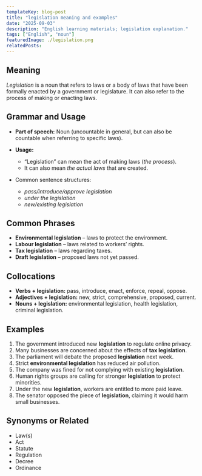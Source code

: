 ```yaml
---
templateKey: blog-post
title: "legislation meaning and examples"
date: "2025-09-03"
description: "English learning materials; legislation explanation."
tags: ["English", "noun"]
featuredImage: ./legislation.png
relatedPosts:
---
```


## Meaning

_Legislation_ is a noun that refers to laws or a body of laws that have been formally enacted by a government or legislature. It can also refer to the process of making or enacting laws.

## Grammar and Usage

- **Part of speech:** Noun (uncountable in general, but can also be countable when referring to specific laws).
- **Usage:**

  - “Legislation” can mean the act of making laws (_the process_).
  - It can also mean _the actual laws_ that are created.

- Common sentence structures:

  - _pass/introduce/approve legislation_
  - _under the legislation_
  - _new/existing legislation_

## Common Phrases

- **Environmental legislation** – laws to protect the environment.
- **Labour legislation** – laws related to workers’ rights.
- **Tax legislation** – laws regarding taxes.
- **Draft legislation** – proposed laws not yet passed.

## Collocations

- **Verbs + legislation:** pass, introduce, enact, enforce, repeal, oppose.
- **Adjectives + legislation:** new, strict, comprehensive, proposed, current.
- **Nouns + legislation:** environmental legislation, health legislation, criminal legislation.

## Examples

1. The government introduced new **legislation** to regulate online privacy.
2. Many businesses are concerned about the effects of **tax legislation**.
3. The parliament will debate the proposed **legislation** next week.
4. Strict **environmental legislation** has reduced air pollution.
5. The company was fined for not complying with existing **legislation**.
6. Human rights groups are calling for stronger **legislation** to protect minorities.
7. Under the new **legislation**, workers are entitled to more paid leave.
8. The senator opposed the piece of **legislation**, claiming it would harm small businesses.

## Synonyms or Related

- Law(s)
- Act
- Statute
- Regulation
- Decree
- Ordinance
